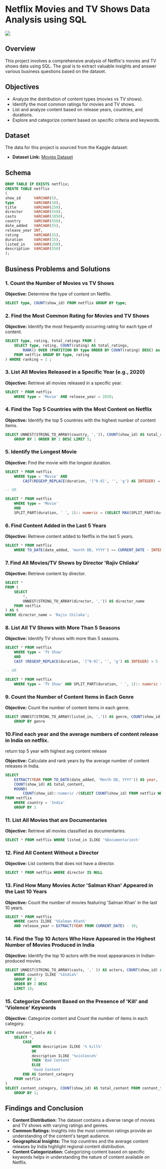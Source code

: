 # Netflix Movies and TV Shows Data Analysis using SQL

![](https://github.com/Abhisheksabha/netflix_sql_project/blob/main/logo.png)

## Overview
This project involves a comprehensive analysis of Netflix's movies and TV shows data using SQL. The goal is to extract valuable insights and answer various business questions based on the dataset. 

## Objectives

- Analyze the distribution of content types (movies vs TV shows).
- Identify the most common ratings for movies and TV shows.
- List and analyze content based on release years, countries, and durations.
- Explore and categorize content based on specific criteria and keywords.

## Dataset

The data for this project is sourced from the Kaggle dataset:

- **Dataset Link:** [Movies Dataset](https://www.kaggle.com/datasets/shivamb/netflix-shows?resource=download)

## Schema

```sql
DROP TABLE IF EXISTS netflix;
CREATE TABLE netflix
(
show_id      VARCHAR(5),
type         VARCHAR(10),
title        VARCHAR(250),
director     VARCHAR(550),
casts        VARCHAR(1050),
country      VARCHAR(550),
date_added   VARCHAR(55),
release_year INT,
rating       VARCHAR(15),
duration     VARCHAR(15),
listed_in    VARCHAR(250),
description  VARCHAR(550)
);
```

## Business Problems and Solutions

### 1. Count the Number of Movies vs TV Shows

**Objective:** Determine the type of content on Netflix.

```sql
SELECT type, COUNT(show_id) FROM netflix GROUP BY type;
```


### 2. Find the Most Common Rating for Movies and TV Shows

**Objective:** Identify the most frequently occurring rating for each type of content.

```sql
SELECT type, rating, total_ratings FROM (
	SELECT type, rating, COUNT(rating) AS total_ratings, 
		RANK() OVER (PARTITION BY type ORDER BY COUNT(rating) DESC) as ranking
	FROM netflix GROUP BY type, rating 
) WHERE ranking = 1 ;
```

### 3. List All Movies Released in a Specific Year (e.g., 2020)

**Objective:** Retrieve all movies released in a specific year.

```sql
SELECT * FROM netflix 
	WHERE type = 'Movie' AND release_year = 2020;
```

### 4. Find the Top 5 Countries with the Most Content on Netflix

**Objective:** Identify the top 5 countries with the highest number of content items.

```sql
SELECT UNNEST(STRING_TO_ARRAY(country, ',')), COUNT(show_id) AS total_contents FROM netflix
	GROUP BY 1 ORDER BY 2 DESC LIMIT 5;
```


### 5. Identify the Longest Movie

**Objective:** Find the movie with the longest duration.

```sql
SELECT * FROM netflix 
	WHERE type = 'Movie' AND 
		CAST(REGEXP_REPLACE(duration, '[^0-9]', '', 'g') AS INTEGER) = (SELECT MAX(CAST(REGEXP_REPLACE(duration, '[^0-9]', '', 'g') AS INTEGER)) FROM netflix)

-- OR

SELECT * FROM netflix 
	WHERE type = 'Movie' 
	AND
	SPLIT_PART(duration, ' ', 1):: numeric = (SELECT MAX(SPLIT_PART(duration, ' ',1)::numeric ) FROM netflix)
```

### 6. Find Content Added in the Last 5 Years

**Objective:** Retrieve content added to Netflix in the last 5 years.

```sql
SELECT * FROM netflix
	WHERE TO_DATE(date_added, 'month DD, YYYY') >= CURRENT_DATE - INTERVAL '5 years' ;
```

### 7. Find All Movies/TV Shows by Director 'Rajiv Chilaka'

**Objective:** Retrieve content by director.

```sql
SELECT *
FROM (
    SELECT 
        *,
        UNNEST(STRING_TO_ARRAY(director, ',')) AS director_name
    FROM netflix
) AS t
WHERE director_name = 'Rajiv Chilaka';
```

### 8. List All TV Shows with More Than 5 Seasons

**Objective:** Identify TV shows with more than 5 seasons.

```sql
SELECT * FROM netflix 
	WHERE type = 'TV Show' 
	AND 
	CAST (REGEXP_REPLACE(duration, '[^0-9]', '', 'g') AS INTEGER) > 5 

-- OR

SELECT * FROM netflix
	WHERE type = 'TV Show' AND SPLIT_PART(duration, ' ', 1):: numeric > 5
```

### 9. Count the Number of Content Items in Each Genre

**Objective:** Count the number of content items in each genre.

```sql
SELECT UNNEST(STRING_TO_ARRAY(listed_in, ',')) AS genre, COUNT(show_id) FROM netflix 
	GROUP BY genre
```

### 10.Find each year and the average numbers of content release in India on netflix. 
return top 5 year with highest avg content release

**Objective:** Calculate and rank years by the average number of content releases in India.

```sql
SELECT 
	EXTRACT(YEAR FROM TO_DATE(date_added, 'Month DD, YYYY')) AS year,
	COUNT(show_id) AS total_content,
	ROUND(
		COUNT(show_id)::numeric /(SELECT COUNT(show_id) FROM netflix WHERE country ='India'):: numeric *100 ,2) AS avg_content
FROM netflix
	WHERE country = 'India'
	GROUP BY 1
```

### 11. List All Movies that are Documentaries

**Objective:** Retrieve all movies classified as documentaries.

```sql
SELECT * FROM netflix WHERE listed_in ILIKE '%Documentaries%'
```


### 12. Find All Content Without a Director

**Objective:** List contents that does not have a director.

```sql
SELECT * FROM netflix WHERE director IS NULL
```

### 13. Find How Many Movies Actor 'Salman Khan' Appeared in the Last 10 Years

**Objective:** Count the number of movies featuring 'Salman Khan' in the last 10 years.

```sql
SELECT * FROM netflix 
	WHERE casts ILIKE '%Salman Khan%'
	AND release_year > EXTRACT(YEAR FROM CURRENT_DATE) - 10;
```

### 14. Find the Top 10 Actors Who Have Appeared in the Highest Number of Movies Produced in India

**Objective:** Identify the top 10 actors with the most appearances in Indian-produced movies.

```sql
SELECT UNNEST(STRING_TO_ARRAY(casts, ',' )) AS actors, COUNT(show_id) AS total_movies FROM netflix
	WHERE country ILIKE '%India%'
	GROUP BY 1
	ORDER BY 2 DESC 
	LIMIT 10;
```

### 15. Categorize Content Based on the Presence of 'Kill' and 'Violence' Keywords

**Objective:** Categorize content and Count the number of items in each category.

```sql
WITH content_table AS (
	SELECT *,
		CASE 
			WHEN description ILIKE '% kill%'
			OR
			description ILIKE '%violence%'
			THEN 'Bad Content'
			ELSE
			'Good Content'
		END AS Content_category
	FROM netflix
)
SELECT content_category, COUNT(show_id) AS total_content FROM content_table
	GROUP BY 1;
```


## Findings and Conclusion

- **Content Distribution:** The dataset contains a diverse range of movies and TV shows with varying ratings and genres.
- **Common Ratings:** Insights into the most common ratings provide an understanding of the content's target audience.
- **Geographical Insights:** The top countries and the average content releases by India highlight regional content distribution.
- **Content Categorization:** Categorizing content based on specific keywords helps in understanding the nature of content available on Netflix.




















